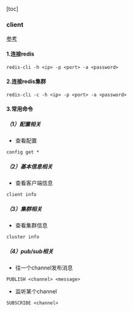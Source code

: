 [toc]

### client

[参考](https://redis.io/commands/)

#### 1.连接redis

```shell
redis-cli -h <ip> -p <port> -a <password>
```

#### 2.连接redis集群
```shell
redis-cli -c -h <ip> -p <port> -a <password>
```

#### 3.常用命令

##### （1）配置相关
* 查看配置
```shell
config get *
```

##### （2）基本信息相关

* 查看客户端信息
```shell
client info
```

##### （3）集群相关

* 查看集群信息
```shell
cluster info
```

##### （4）pub/sub相关

* 往一个channel发布消息
```shell
PUBLISH <channel> <message>
```

* 监听某个channel
```shell
SUBSCRIBE <channel>
```
